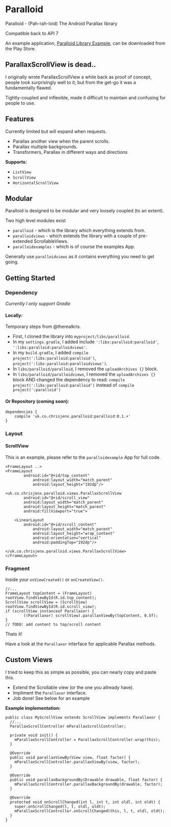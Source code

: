 Paralloid
=========

Paralloid - (Pah-rah-loid) The Android Parallax library

Compatible back to API 7

An example application, [Paralloid Library Example](https://play.google.com/store/apps/details?id=uk.co.chrisjenx.paralloidexample&hl=en),  can be downloaded from the Play Store.

ParallaxScrollView is dead..
----------------------------

I originally wrote ParallaxScrollView a while back as proof of concept, people took surprisingly well to it;
but from the get-go it was a fundamentally flawed.

Tightly-coupled and inflexible, made it difficult to maintain and confusing for people to use.

Features
--------

Currently limited but will expand when requests.

+ Parallax another view when the parent scrolls.
+ Parallax multiple backgrounds.
+ Transformers, Parallax in different ways and directions

__Supports:__

- `ListView`
- `ScrollView`
- `HorizontalScrollView`


Modular
-------

Paralloid is designed to be modular and very loosely coupled (to an extent).

Two high level modules exist

- `paralloid` - which is the library which everything extends from.
- `paralloidviews` - which extends the library with a couple of pre-extended ScrollableViews.
- `paralloidexamples` - which is of course the examples App.

Generally use `paralloidviews` as it contains everything you need to get going.

Getting Started
---------------

### Dependency

_Currently I only support Gradle_

#### Locally:

Temporary steps from @therealkris.

- First, I cloned the library into `myproject/libs/paralloid`.
- In my `settings.gradle`, I added include `':libs:paralloid:paralloid'`, `':libs:paralloid:paralloidviews'`.
- In my `build.gradle`, I added `compile project(':libs:paralloid:paralloid')`, `project(':libs:paralloid:paralloidviews')`.
- In `libs/paralloid/paralloid`, I removed the `uploadArchives {}` block.
- In `libs/paralloid/paralloidviews`, I removed the `uploadArchives {}` block AND changed the dependency to read: `compile project(':libs:paralloid:paralloid')` instead of `compile project(':paralloid')`
    
#### Or Repository (coming soon):

    dependencies {
        compile 'uk.co.chrisjenx.paralloid:paralloid:0.1.+'
    }

### Layout

#### ScrollView

This is an example, please refer to the `paralloidexample` App for full code.

    <FrameLayout ..>
    <FrameLayout 
    		android:id="@+id/top_content"
               	android:layout_width="match_parent"
               	android:layout_height="192dp"/>

    <uk.co.chrisjenx.paralloid.views.ParallaxScrollView
            android:id="@+id/scroll_view"
            android:layout_width="match_parent"
            android:layout_height="match_parent"
            android:fillViewport="true">

        <LinearLayout
        	android:id="@+id/scroll_content"
                android:layout_width="match_parent"
                android:layout_height="wrap_content"
                android:orientation="vertical"
                android:paddingTop="192dp"/>
                
    </uk.co.chrisjenx.paralloid.views.ParallaxScrollView>
    </FrameLayout>
    
    
### Fragment

Inside your `onViewCreated()` or `onCreateView()`.

    //...
    FrameLayout topContent = (FrameLayout) rootView.findViewById(R.id.top_content);
    ScrollView scrollView = (ScrollView) rootView.findViewById(R.id.scroll_view);
    if (scrollView instanceof Parallaxor) {
            ((Parallaxor) scrollView).parallaxViewBy(topContent, 0.5f);
    }
    // TODO: add content to top/scroll content
    
    
Thats it!

Have a look at the `Parallaxor` interface for applicable Parallax methods.
    

Custom Views
-------------

I tried to keep this as simple as possible, you can nearly copy and paste this.

- Extend the Scrollable view (or the one you allready have).
- Impliment the `Parallaxor` interface.
- Job done! See below for an example

__Example implementation:__
    
    public class MyScrollView extends ScrollView implements Parallaxor {
      //...
      ParallaxScrollController mParallaxScrollController;
      
      private void init() {
        mParallaxScrollController = ParallaxScrollController.wrap(this);
      }
      
      @Override
      public void parallaxViewBy(View view, float factor) {
        mParallaxScrollController.parallaxViewBy(view, factor);
      }
      
      @Override
      public void parallaxBackgroundBy(Drawable drawable, float factor) {
        mParallaxScrollController.parallaxBackgroundBy(drawable, factor);
      }
      
      @Override
      protected void onScrollChanged(int l, int t, int oldl, int oldt) {
        super.onScrollChanged(l, t, oldl, oldt);
        mParallaxScrollController.onScrollChanged(this, l, t, oldl, oldt);
      }
    }
    
    
